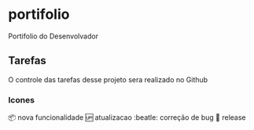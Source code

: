 # portifolio
Portifolio do Desenvolvador

## Tarefas

O controle das tarefas desse projeto sera realizado no Github

### Icones

:package: nova funcionalidade
:up: atualizacao
:beatle: correção de bug
:checkered_flag: release